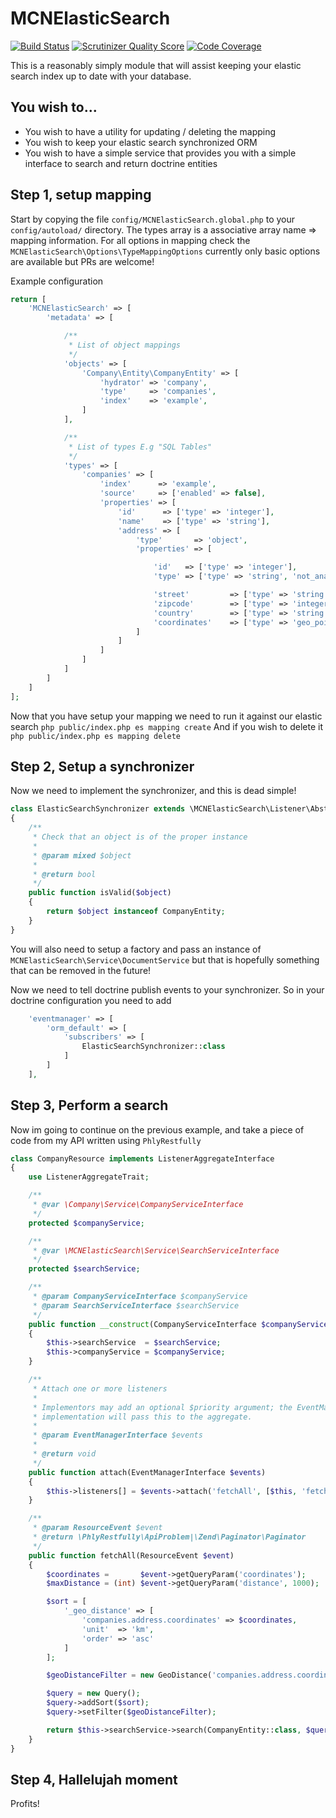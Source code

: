 MCNElasticSearch
================
[![Build Status](https://travis-ci.org/macnibblet/MCNElasticSearch.png?branch=master)](https://travis-ci.org/macnibblet/MCNElasticSearch)
[![Scrutinizer Quality Score](https://scrutinizer-ci.com/g/macnibblet/MCNElasticSearch/badges/quality-score.png?s=d59201563ad576325e25ddd75988518f6066f48f)](https://scrutinizer-ci.com/g/macnibblet/MCNElasticSearch/)
[![Code Coverage](https://scrutinizer-ci.com/g/macnibblet/MCNElasticSearch/badges/coverage.png?s=5daa1dfdd985325130d299d6f0d95e6563c254d5)](https://scrutinizer-ci.com/g/macnibblet/MCNElasticSearch/)

This is a reasonably simply module that will assist keeping your elastic search index up to date with your database.

You wish to...
--------------

* You wish to have a utility for updating / deleting the mapping
* You wish to keep your elastic search synchronized ORM
* You wish to have a simple service that provides you with a simple interface to search and return doctrine entities


Step 1, setup mapping
---------------------

Start by copying the file ```config/MCNElasticSearch.global.php``` to your ```config/autoload/``` directory.
The types array is a associative array name => mapping information. For all options in mapping check the
```MCNElasticSearch\Options\TypeMappingOptions``` currently only basic options are available but PRs are welcome!

Example configuration
```php
return [
    'MCNElasticSearch' => [
        'metadata' => [

            /**
             * List of object mappings
             */
            'objects' => [
                'Company\Entity\CompanyEntity' => [
                    'hydrator' => 'company',
                    'type'     => 'companies',
                    'index'    => 'example',
                ]
            ],

            /**
             * List of types E.g "SQL Tables"
             */
            'types' => [
                'companies' => [
                    'index'      => 'example',
                    'source'     => ['enabled' => false],
                    'properties' => [
                        'id'      => ['type' => 'integer'],
                        'name'    => ['type' => 'string'],
                        'address' => [
                            'type'       => 'object',
                            'properties' => [

                                'id'   => ['type' => 'integer'],
                                'type' => ['type' => 'string', 'not_analyzed' => true],

                                'street'         => ['type' => 'string'],
                                'zipcode'        => ['type' => 'integer'],
                                'country'        => ['type' => 'string'],
                                'coordinates'    => ['type' => 'geo_point'],
                            ]
                        ]
                    ]
                ]
            ]
        ]
    ]
];
```

Now that you have setup your mapping we need to run it against our elastic search
```php public/index.php es mapping create```
And if you wish to delete it
```php public/index.php es mapping delete```

Step 2, Setup a synchronizer
----------------------------

Now we need to implement the synchronizer, and this is dead simple!
```php
class ElasticSearchSynchronizer extends \MCNElasticSearch\Listener\AbstractDoctrineORMSynchronizer
{
    /**
     * Check that an object is of the proper instance
     *
     * @param mixed $object
     *
     * @return bool
     */
    public function isValid($object)
    {
        return $object instanceof CompanyEntity;
    }
}
```

You will also need to setup a factory and pass an instance of ```MCNElasticSearch\Service\DocumentService``` but that
is hopefully something that can be removed in the future!

Now we need to tell doctrine publish events to your synchronizer. So in your doctrine configuration you need to add
```php
    'eventmanager' => [
        'orm_default' => [
            'subscribers' => [
                ElasticSearchSynchronizer::class
            ]
        ]
    ],
```

Step 3, Perform a search
------------------------

Now im going to continue on the previous example, and take a piece of code from my API written using ```PhlyRestfully```

```php
class CompanyResource implements ListenerAggregateInterface
{
    use ListenerAggregateTrait;

    /**
     * @var \Company\Service\CompanyServiceInterface
     */
    protected $companyService;

    /**
     * @var \MCNElasticSearch\Service\SearchServiceInterface
     */
    protected $searchService;

    /**
     * @param CompanyServiceInterface $companyService
     * @param SearchServiceInterface $searchService
     */
    public function __construct(CompanyServiceInterface $companyService, SearchServiceInterface $searchService)
    {
        $this->searchService  = $searchService;
        $this->companyService = $companyService;
    }

    /**
     * Attach one or more listeners
     *
     * Implementors may add an optional $priority argument; the EventManager
     * implementation will pass this to the aggregate.
     *
     * @param EventManagerInterface $events
     *
     * @return void
     */
    public function attach(EventManagerInterface $events)
    {
        $this->listeners[] = $events->attach('fetchAll', [$this, 'fetchAll']);
    }

    /**
     * @param ResourceEvent $event
     * @return \PhlyRestfully\ApiProblem|\Zend\Paginator\Paginator
     */
    public function fetchAll(ResourceEvent $event)
    {
        $coordinates =       $event->getQueryParam('coordinates');
        $maxDistance = (int) $event->getQueryParam('distance', 1000);

        $sort = [
            '_geo_distance' => [
                'companies.address.coordinates' => $coordinates,
                'unit'  => 'km',
                'order' => 'asc'
            ]
        ];

        $geoDistanceFilter = new GeoDistance('companies.address.coordinates', $coordinates, $maxDistance . 'km');

        $query = new Query();
        $query->addSort($sort);
        $query->setFilter($geoDistanceFilter);

        return $this->searchService->search(CompanyEntity::class, $query, SearchServiceInterface::HYDRATE_DOCTRINE_OBJECT);
    }
}
```

Step 4, Hallelujah moment
-------------------------
Profits!
